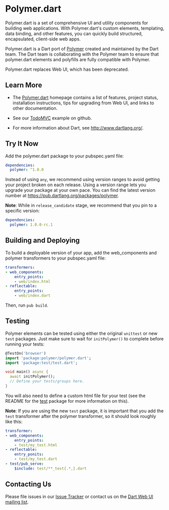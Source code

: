 Polymer.dart
============

Polymer.dart is a set of comprehensive UI and utility components
for building web applications.
With Polymer.dart's custom elements, templating, data binding,
and other features,
you can quickly build structured, encapsulated, client-side web apps.

Polymer.dart is a Dart port of
[Polymer][polymer] created and maintained by the Dart team.
The Dart team is collaborating with the Polymer team to ensure that polymer.dart
elements and polyfills are fully compatible with Polymer.

Polymer.dart replaces Web UI, which has been deprecated.


Learn More
----------

* The [Polymer.dart][wiki] homepage
contains a list of features, project status,
installation instructions, tips for upgrading from Web UI,
and links to other documentation.

* See our [TodoMVC][todo_mvc] example on github.

* For more information about Dart, see <http://www.dartlang.org/>.

Try It Now
-----------
Add the polymer.dart package to your pubspec.yaml file:

```yaml
dependencies:
  polymer: ^1.0.0
```

Instead of using `any`, we recommend using version ranges to avoid getting your
project broken on each release. Using a version range lets you upgrade your
package at your own pace. You can find the latest version number at
<https://pub.dartlang.org/packages/polymer>.

**Note**: While in `release_candidate` stage, we recommend that you pin to a
specific version:

```yaml
dependencies:
  polymer: 1.0.0-rc.1
```

Building and Deploying
----------------------

To build a deployable version of your app, add the web_components and polymer
transformers to your pubspec.yaml file:

```yaml
transformers:
- web_components:
    entry_points:
    - web/index.html
- reflectable:
    entry_points:
    - web/index.dart
```

Then, run `pub build`.

Testing
-------

Polymer elements can be tested using either the original `unittest` or new
`test` packages. Just make sure to wait for `initPolymer()` to complete before
running your tests:

```dart
@TestOn('browser')
import 'package:polymer/polymer.dart';
import 'package:test/test.dart';

void main() async {
  await initPolymer();
  // Define your tests/groups here.
}
```

You will also need to define a custom html file for your test (see the README
for the [test][test] package for more information on this).

**Note**: If you are using the new `test` package, it is important that you add
the `test` transformer after the polymer transformer, so it should look roughly
like this:

```yaml
transformer:
- web_components:
    entry_points:
    - test/my_test.html
- reflectable:
    entry_ponits:
    - test/my_test.dart
- test/pub_serve:
    $include: test/**_test{.*,}.dart
```

Contacting Us
-------------

Please file issues in our [Issue Tracker][issues] or contact us on the
[Dart Web UI mailing list][mailinglist].

[issues]: https://github.com/dart-lang/polymer-dart/issues/new
[mailinglist]: https://groups.google.com/a/dartlang.org/forum/?fromgroups#!forum/web
[wiki]: https://github.com/dart-lang/polymer-dart/wiki
[polymer]: http://www.polymer-project.org/
[todo_mvc]: https://github.com/dart-lang/sample-todomvc-polymer/
[test]: https://github.com/dart-lang/test
